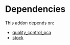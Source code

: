 # Dependencies

This addon depends on:

- [quality_control_oca](https://github.com/bringout/oca-mrp)
- [stock](https://github.com/bringout/oca-ocb-warehouse)

